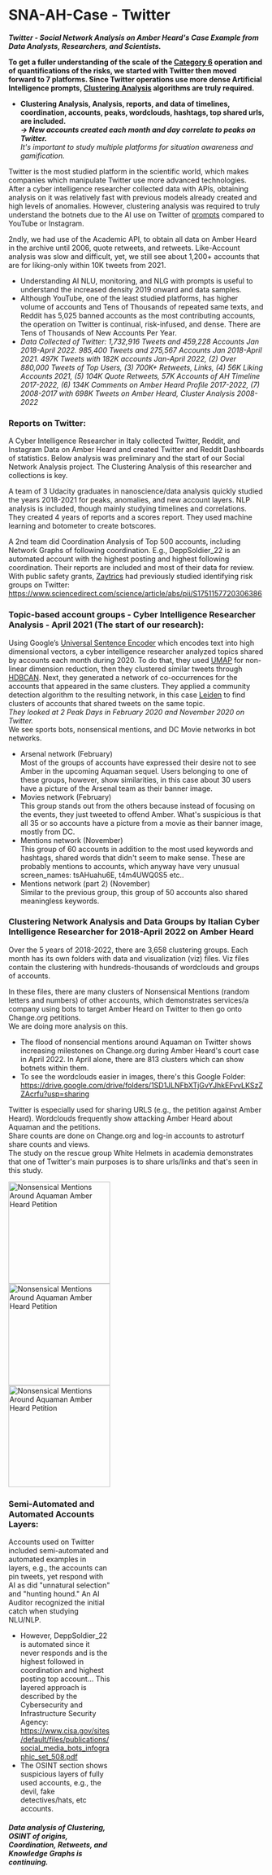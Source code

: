 # SNA-AH-Case - Twitter 
<i><b>Twitter - Social Network Analysis on Amber Heard's Case Example from Data Analysts, Researchers, and Scientists.</b></i>

<b>To get a fuller understanding of the scale of the <a href="https://twitter.com/benimmo/status/1309532354306879488">Category 6</a> operation and of quantifications of the risks, we started with Twitter then moved forward to 7 platforms. Since Twitter operations use more dense Artificial Intelligence prompts, <a href="https://github.com/RescueSocialTech/Amber-Heard_Disinformation_Operations_Bots/tree/main/Twitter%20Analysis/2018-2022%20Cluster%20Twitter%20Analysis">Clustering Analysis</a> algorithms are truly required. </b>
- <b>Clustering Analysis, Analysis, reports, and data of timelines, coordination, accounts, peaks, wordclouds, hashtags, top shared urls, are included. </b>
<br><i><b>-> New accounts created each month and day correlate to peaks on Twitter.</b></i>
<br><i>It's important to study multiple platforms for situation awareness and gamification. </i>

Twitter is the most studied platform in the scientific world, which makes companies which manipulate Twitter use more advanced technologies. After a cyber intelligence researcher collected data with APIs, obtaining analysis on it was relatively fast with previous models already created and high levels of anomalies. However, clustering analysis was required to truly understand the botnets due to the AI use on Twitter of <a href="https://github.com/RescueSocialTech/Amber-Heard_Disinformation_Operations_Bots/tree/main/Positive%20-%20NLG%20Compliments">prompts</a> compared to YouTube or Instagram.

2ndly, we had use of the Academic API, to obtain all data on Amber Heard in the archive until 2006, quote retweets, and retweets. Like-Account analysis was slow and difficult, yet, we still see about 1,200+ accounts that are for liking-only within 10K tweets from 2021.
- Understanding AI NLU, monitoring, and NLG with prompts is useful to understand the increased density 2019 onward and data samples.
- Although YouTube, one of the least studied platforms, has higher volume of accounts and Tens of Thousands of repeated same texts, and Reddit has 5,025 banned accounts as the most contributing accounts, the operation on Twitter is continual, risk-infused, and dense. There are Tens of Thousands of New Accounts Per Year.
- <i>Data Collected of Twitter: 1,732,916 Tweets and 459,228 Accounts Jan 2018-April 2022.
985,400 Tweets and 275,567 Accounts Jan 2018-April 2021. 497K Tweets with 182K accounts Jan-April 2022, (2) Over 880,000 Tweets of Top Users, (3) 700K+ Retweets, Links, (4) 56K Liking Accounts 2021, (5) 104K Quote Retweets, 57K Accounts of AH Timeline 2017-2022, (6) 134K Comments on Amber Heard Profile 2017-2022, (7) 2008-2017 with 698K Tweets on Amber Heard, Cluster Analysis 2008-2022</i>

### <b>Reports on Twitter:</b>
A Cyber Intelligence Researcher in Italy collected Twitter, Reddit, and Instagram Data on Amber Heard and created Twitter and Reddit Dashboards of statistics. Below analysis was preliminary and the start of our Social Network Analysis project. The Clustering Analysis of this researcher and collections is key.

A team of 3 Udacity graduates in nanoscience/data analysis quickly studied the years 2018-2021 for peaks, anomalies, and new account layers. NLP analysis is included, though mainly studying timelines and correlations. They created 4 years of reports and a scores report. They used machine learning and botometer to create botscores.

A 2nd team did Coordination Analysis of Top 500 accounts, including Network Graphs of following coordination. E.g., DeppSoldier_22 is an automated account with the highest posting and highest following coordination. Their reports are included and most of their data for review. With public safety grants, <a href="https://zaytrics.com/portfolio/">Zaytrics</a> had previously studied identifying risk groups on Twitter: https://www.sciencedirect.com/science/article/abs/pii/S1751157720306386

### Topic-based account groups - Cyber Intelligence Researcher Analysis - April 2021 (The start of our research):

Using Google’s <a href="https://tfhub.dev/google/universal-sentence-encoder/1">Universal Sentence Encoder</a> which encodes text into high dimensional vectors, a cyber intelligence researcher analyzed topics shared by accounts each month during 2020. To do that, they used <a href="https://umap-learn.readthedocs.io/en/latest/parameters.html">UMAP</a> for non-linear dimension reduction, then they clustered similar tweets through <a href="https://hdbscan.readthedocs.io/en/latest/basic_hdbscan.html">HDBCAN</a>.
Next, they generated a network of co-occurrences for the accounts that appeared in the same clusters. They applied a community detection algorithm to the resulting network, in this case <a href="https://www.nature.com/articles/s41598-019-41695-z">Leiden</a> to find clusters of accounts that shared tweets on the same topic.
<br><i>They looked at 2 Peak Days in February 2020 and November 2020 on Twitter.</i> 
<br>We see sports bots, nonsensical mentions, and DC Movie networks in bot networks.

- Arsenal network (February)<br>
Most of the groups of accounts have expressed their desire not to see Amber in the upcoming Aquaman sequel. 
Users belonging to one of these groups, however, show similarities, in this case about 30 users have a picture of the Arsenal team as their banner image.
- Movies network (February)<br>
This group stands out from the others because instead of focusing on the events, they just tweeted to offend Amber. 
What's suspicious is that all 35 or so accounts have a picture from a movie as their banner image, mostly from DC.
- Mentions network (November)<br>
This group of 60 accounts in addition to the most used keywords and hashtags, shared words that didn't seem to make sense. 
These are probably mentions to accounts, which anyway have very unusual screen_names: tsAHuahu6E, t4m4UWQ0S5 etc..
- Mentions network (part 2) (November)<br>
Similar to the previous group, this group of 50 accounts also shared meaningless keywords.

### <b>Clustering Network Analysis and Data Groups by Italian Cyber Intelligence Researcher for 2018-April 2022 on Amber Heard</b>
Over the 5 years of 2018-2022, there are 3,658 clustering groups. 
<bbr>Each month has its own folders with data and visualization (viz) files. Viz files contain the clustering with hundreds-thousands of wordclouds and groups of accounts.

In these files, there are many clusters of Nonsensical Mentions (random letters and numbers) of other accounts, which demonstrates services/a company using bots to target Amber Heard on Twitter to then go onto Change.org petitions. 
<br>We are doing more analysis on this.

- The flood of nonsencial mentions around Aquaman on Twitter shows increasing milestones on Change.org during Amber Heard's court case in April 2022. In April alone, there are 813 clusters which can show botnets within them.
- To see the wordclouds easier in images, there's this Google Folder: https://drive.google.com/drive/folders/1SD1JLNFbXTjGvYJhkEFvvLKSzZZAcrfu?usp=sharing
  
Twitter is especially used for sharing URLS (e.g., the petition against Amber Heard). Wordclouds frequently show attacking Amber Heard about Aquaman and the petitions. <br>Share counts are done on Change.org and log-in accounts to astroturf share counts and views.
<br>The study on the rescue group White Helmets in academia demonstrates that one of Twitter's main purposes is to share urls/links and that's seen in this study.

<div style="width:200px; height:100px">
<img src="https://github.com/RescueSocialTech/Amber-Heard_Disinformation_Operations_Bots/blob/main/Twitter%20Analysis/2018-2022%20Cluster%20Twitter%20Analysis/2022%20Clustering%20Twitter%20Result/viz/apr/wordcloud_234.png?raw=true" alt="Nonsensical Mentions Around Aquaman Amber Heard Petition" title="April wordcloud 234 nonsensical mentions Aquaman Amber Heard" width="200" height="200">
  
<img src="https://github.com/RescueSocialTech/Amber-Heard_Disinformation_Operations_Bots/blob/main/Twitter%20Analysis/2018-2022%20Cluster%20Twitter%20Analysis/2022%20Clustering%20Twitter%20Result/viz/apr/wordcloud_236.png?raw=true" alt="Nonsensical Mentions Around Aquaman Amber Heard Petition" title="April wordcloud 236 nonsensical mentions Aquaman Amber Heard" width="200" height="200">

<img src="https://github.com/RescueSocialTech/Amber-Heard_Disinformation_Operations_Bots/blob/main/Twitter%20Analysis/2018-2022%20Cluster%20Twitter%20Analysis/2022%20Clustering%20Twitter%20Result/viz/apr/wordcloud_204.png?raw=true" alt="Nonsensical Mentions Around Aquaman Amber Heard Petition" title="April wordcloud 236 nonsensical mentions Aquaman Amber Heard" width="200" height="200">

### <b>Semi-Automated and Automated Accounts Layers:</b>
Accounts used on Twitter included semi-automated and automated examples in layers, e.g., the accounts can pin tweets, yet respond with AI as did "unnatural selection" and "hunting hound." An AI Auditor recognized the initial catch when studying NLU/NLP.
- However, DeppSoldier_22 is automated since it never responds and is the highest followed in coordination and highest posting top account... This layered approach is described by the Cybersecurity and Infrastructure Security Agency: https://www.cisa.gov/sites/default/files/publications/social_media_bots_infographic_set_508.pdf
- The OSINT section shows suspicious layers of fully used accounts, e.g., the devil, fake detectives/hats, etc accounts.

#### <i><b>Data analysis of Clustering, OSINT of origins, Coordination, Retweets, and Knowledge Graphs is continuing.</b></i>
